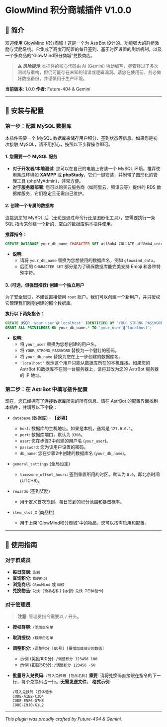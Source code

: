 # GlowMind 积分商城插件 V1.0.0

## 📖 简介

欢迎使用 GlowMind 积分商城！这是一个为 AstrBot 设计的、功能强大的群组激励与奖励系统。它集成了高度可配置的每日签到、基于时区设置的刷新机制，以及一个多商品的“GlowMind积分商城”兑换商店。

> **⚠️ 风险提示**
> 本插件的核心代码由 AI (Gemini) 协助编写，尽管经过了多次测试与重构，但仍可能存在未知的错误或逻辑漏洞。请您在使用前，务必做好数据备份，并谨慎用于生产环境。

**当前版本:** 1.0.0
**作者:** Future-404 & Gemini

---

## 🔧 安装与配置

### **第一步：配置 MySQL 数据库**

本插件需要一个 MySQL 数据库来储存用户积分、签到状态等信息。如果您是初次接触 MySQL，请不用担心，按照以下步骤操作即可。

#### 1. 您需要一个 MySQL 服务

*   **对于开发者/本地测试**: 您可以在自己的电脑上安装一个 MySQL 环境。推荐使用集成环境如 **XAMPP** 或 **phpStudy**，它们一键安装，并附带了图形化的管理工具 (phpMyAdmin)，非常方便。
*   **对于服务器部署**: 您可以购买云服务商（如阿里云、腾讯云等）提供的 RDS 数据库服务，它们稳定且无需自己维护。

#### 2. 创建一个专属的数据库

连接到您的 MySQL 后（无论是通过命令行还是图形化工具），您需要执行一条 SQL 指令来创建一个新的、空白的数据库供本插件使用。

**推荐指令：**
```sql
CREATE DATABASE your_db_name CHARACTER SET utf8mb4 COLLATE utf8mb4_unicode_ci;
```
*   **说明**: 
    *   请将 `your_db_name` 替换为您想使用的数据库名，例如 `glowmind_data`。
    *   后面的 `CHARACTER SET` 部分是为了确保数据库能完美支持 Emoji 和各种特殊字符。

#### 3. (可选，但强烈推荐) 创建一个独立用户

为了安全起见，不建议直接使用 `root` 账户。我们可以创建一个新用户，并只授权它管理我们刚刚创建的那个数据库。

**执行以下两条指令：**
```sql
CREATE USER 'your_user'@'localhost' IDENTIFIED BY 'YOUR_STRONG_PASSWORD';
GRANT ALL PRIVILEGES ON your_db_name.* TO 'your_user'@'localhost';
```
*   **说明**:
    *   将 `your_user` 替换为您想创建的用户名。
    *   将 `YOUR_STRONG_PASSWORD` 替换为一个健壮的密码。
    *   将 `your_db_name` 替换为您在上一步创建的数据库名。
    *   `'localhost'` 表示这个用户只能从数据库所在的本机连接。如果您的 AstrBot 和数据库不在同一台服务器上，请将其改为您的 AstrBot 服务器的 IP 地址。

### **第二步：在 AstrBot 中填写插件配置**

现在，您已经拥有了连接数据库所需的所有信息。请在 AstrBot 的配置界面找到本插件，并填写以下字段：

*   `database` (数据库) - **【必填】**
    *   `host`: 数据库的主机地址。如果是本机，通常是 `127.0.0.1`。
    *   `port`: 数据库端口，默认为 `3306`。
    *   `user`: 您在步骤3中创建的用户名 (`your_user`)。
    *   `password`: 您为该用户设置的密码。
    *   `db_name`: 您在步骤2中创建的数据库名 (`your_db_name`)。

*   `general_settings` (全局设定)
    *   `timezone_offset_hours`: 签到重置所用的时区。默认为 `8.0`，即北京时间 (UTC+8)。

*   `rewards` (签到奖励)
    *   用于定义首次签到、每日签到的积分范围和暴击概率。

*   `item_slot_X` (商品栏)
    *   用于上架“GlowMind积分商城”中的物品。您可以按需启用和配置。

---

## 🚀 使用指南

### 对于群成员

- **每日签到**: `签到`
- **查询积分**: `我的积分`
- **浏览商店**: `GlowMind` 或 `阁楼`
- **兑换物品**: `兑换 [物品名称]` (示例: `兑换 7日体验卡`)

### 对于管理员

> **注意**: 管理员指令需要以 `/` 开头。

- **授权群聊**: `/添加白名单`
- **取消授权**: `/移除白名单`
- **调整积分**: `/调整积分 [QQ号] [要增加或减少的数值]`
  - 示例 (奖励100分): `/调整积分 123456 100`
  - 示例 (扣除50分): `/调整积分 123456 -50`

- **批量导入兑换码**: `/导入兑换码 [物品名称]`
  **重要**: 请将兑换码直接跟在指令的下一行，每个兑换码占一行。**无需发送文件**。
  **格式示例**:
  ```
  /导入兑换码 7日体验卡
  CODE-A1B2-C3D4
  CODE-E5F6-G7H8
  CODE-I9J0-K1L2
  ```

---

*This plugin was proudly crafted by Future-404 & Gemini.*
